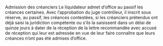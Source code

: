 Admission des créanciers
Le liquidateur admet d’office au passif les créances certaines. Avec l’approbation du juge contrôleur, il inscrit sous réserve, au passif, les créances contestées, si les créanciers prétendus ont déjà saisi la juridiction compétente ou s’ils la saisissent dans un délai de quinze jours à dater de la réception de la lettre recommandée avec accusé de réception qui leur est adressée en vue de leur faire connaître que leurs créances n’ont pas été admises d’office.